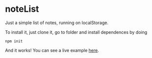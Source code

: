       

# noteList

Just a simple list of notes, running on localStorage.

To install it, just clone it, go to folder and install dependences by doing

`` npm init ``

And it works!
You can see a live example [here](tatudobem.blog.br/notepad).
